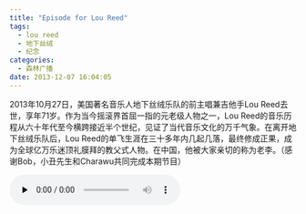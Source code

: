 ```yaml
---
title: "Episode for Lou Reed"
tags:
  - lou reed
  - 地下丝绒
  - 纪念
categories:
  - 森林广播
date: 2013-12-07 16:04:05
---
```


2013年10月27日，美国著名音乐人地下丝绒乐队的前主唱兼吉他手Lou Reed去世，享年71岁。作为当今摇滚界首屈一指的元老级人物之一，Lou Reed的音乐历程从六十年代至今横跨接近半个世纪，见证了当代音乐文化的万千气象。在离开地下丝绒乐队后，Lou Reed的单飞生涯在三十多年内几起几落，最终修成正果，成为全球亿万乐迷顶礼膜拜的教父式人物。在中国，他被大家亲切的称为老李。（感谢Bob，小丑先生和Charawu共同完成本期节目）   

<audio id="audio" controls="" preload="none">
  <source id="mp3" src="http://www.coletree.com/radio/coletree_radio_067.mp3">
</audio>